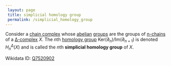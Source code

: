 ```yaml
---
 layout: page
 title: simplicial homology group
 permalink: /simplicial_homology_group
---
```

Consider a [chain complex](https://defsmath.github.io/DefsMath/chain_complex) whose [abelian](https://defsmath.github.io/DefsMath/abelian) [groups](https://defsmath.github.io/DefsMath/group) are the groups of [n-chains](https://defsmath.github.io/DefsMath/n-chain) of a [∆-complex](https://defsmath.github.io/DefsMath/∆-complex) $X$. The $n$th [homology group](https://defsmath.github.io/DefsMath/homology_group) $\text{Ker}(\partial_{n})/\text{Im}(\partial_{n+1})$ is denoted $H_n^\Delta(X)$ and is called the $n$th **simplicial homology group** of $X$. 

Wikidata ID: [Q7520902](https://www.wikidata.org/wiki/Q7520902)